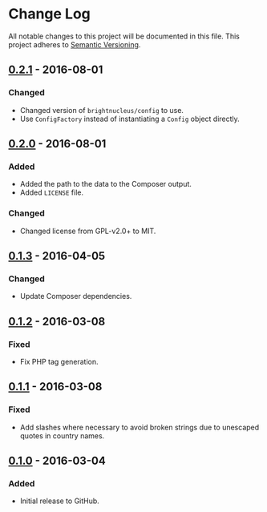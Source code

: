 # Change Log
All notable changes to this project will be documented in this file.
This project adheres to [Semantic Versioning](http://semver.org/).

## [0.2.1] - 2016-08-01
### Changed
- Changed version of `brightnucleus/config` to use.
- Use `ConfigFactory` instead of instantiating a `Config` object directly.

## [0.2.0] - 2016-08-01
### Added
- Added the path to the data to the Composer output.
- Added `LICENSE` file.

### Changed
- Changed license from GPL-v2.0+ to MIT.

## [0.1.3] - 2016-04-05
### Changed
- Update Composer dependencies.

## [0.1.2] - 2016-03-08
### Fixed
- Fix PHP tag generation.

## [0.1.1] - 2016-03-08
### Fixed
- Add slashes where necessary to avoid broken strings due to unescaped quotes in country names.

## [0.1.0] - 2016-03-04
### Added
- Initial release to GitHub.

[0.2.1]: https://github.com/brightnucleus/country-codes/compare/v0.2.0...v0.2.1
[0.2.0]: https://github.com/brightnucleus/country-codes/compare/v0.1.3...v0.2.0
[0.1.3]: https://github.com/brightnucleus/country-codes/compare/v0.1.2...v0.1.3
[0.1.2]: https://github.com/brightnucleus/country-codes/compare/v0.1.1...v0.1.2
[0.1.1]: https://github.com/brightnucleus/country-codes/compare/v0.1.0...v0.1.1
[0.1.0]: https://github.com/brightnucleus/country-codes/compare/v0.0.0...v0.1.0
